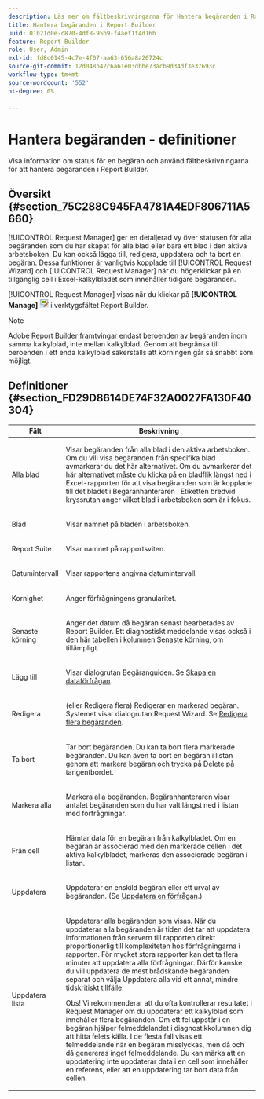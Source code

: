 ```yaml
---
description: Läs mer om fältbeskrivningarna för Hantera begäranden i Report Builder.
title: Hantera begäranden i Report Builder
uuid: 01b21d0e-c870-4df8-95b9-f4aef1f4d16b
feature: Report Builder
role: User, Admin
exl-id: fd8c0145-4c7e-4f07-aa63-656a8a20724c
source-git-commit: 12d048b42c6a61e03dbbe73acb9d34df3e37693c
workflow-type: tm+mt
source-wordcount: '552'
ht-degree: 0%

---
```


# Hantera begäranden - definitioner

Visa information om status för en begäran och använd fältbeskrivningarna för att hantera begäranden i Report Builder.

## Översikt {#section_75C288C945FA4781A4EDF806711A5660}

[!UICONTROL Request Manager] ger en detaljerad vy över statusen för alla begäranden som du har skapat för alla blad eller bara ett blad i den aktiva arbetsboken. Du kan också lägga till, redigera, uppdatera och ta bort en begäran. Dessa funktioner är vanligtvis kopplade till [!UICONTROL Request Wizard] och [!UICONTROL Request Manager] när du högerklickar på en tillgänglig cell i Excel-kalkylbladet som innehåller tidigare begäranden.

[!UICONTROL Request Manager] visas när du klickar på **[!UICONTROL Manage]** ![](assets/edit_request.gif) i verktygsfältet Report Builder.

>[!NOTE]
>
>Adobe Report Builder framtvingar endast beroenden av begäranden inom samma kalkylblad, inte mellan kalkylblad. Genom att begränsa till beroenden i ett enda kalkylblad säkerställs att körningen går så snabbt som möjligt.

## Definitioner {#section_FD29D8614DE74F32A0027FA130F40304}

<table id="table_0880204181074BDBBA37E3DF2972A672"> 
 <thead> 
  <tr> 
   <th colname="col1" class="entry"> Fält </th> 
   <th colname="col2" class="entry"> Beskrivning </th> 
  </tr> 
 </thead>
 <tbody> 
  <tr> 
   <td colname="col1"> <p>Alla blad </p> </td> 
   <td colname="col2"> <p>Visar begäranden från alla blad i den aktiva arbetsboken. Om du vill visa begäranden från specifika blad avmarkerar du det här alternativet. Om du avmarkerar det här alternativet måste du klicka på en bladflik längst ned i Excel-rapporten för att visa begäranden som är kopplade till det bladet i <span class="wintitle"> Begäranhanteraren </span>. Etiketten bredvid kryssrutan anger vilket blad i arbetsboken som är i fokus. </p> </td> 
  </tr> 
  <tr> 
   <td colname="col1"> <p>Blad </p> </td> 
   <td colname="col2"> <p>Visar namnet på bladen i arbetsboken. </p> </td> 
  </tr> 
  <tr> 
   <td colname="col1"> <p>Report Suite </p> </td> 
   <td colname="col2"> <p>Visar namnet på rapportsviten. </p> </td> 
  </tr> 
  <tr> 
   <td colname="col1"> <p>Datumintervall </p> </td> 
   <td colname="col2"> <p>Visar rapportens angivna datumintervall. </p> </td> 
  </tr> 
  <tr> 
   <td colname="col1"> <p>Kornighet </p> </td> 
   <td colname="col2"> <p>Anger förfrågningens granularitet. </p> </td> 
  </tr> 
  <tr> 
   <td colname="col1"> <p> Senaste körning </p> </td> 
   <td colname="col2"> <p>Anger det datum då begäran senast bearbetades av Report Builder. Ett diagnostiskt meddelande visas också i den här tabellen i kolumnen <span class="wintitle"> Senaste körning</span>, om tillämpligt. </p> </td> 
  </tr> 
  <tr> 
   <td colname="col1"> <p>Lägg till </p> </td> 
   <td colname="col2"> <p>Visar dialogrutan Begäranguiden. Se <a href="/help/analyze/legacy-report-builder/data-requests/t-create-a-data-request.md"   > Skapa en dataförfrågan</a>. </p> </td> 
  </tr> 
  <tr> 
   <td colname="col1"> <p>Redigera </p> </td> 
   <td colname="col2"> <p> (eller Redigera flera) Redigerar en markerad begäran. Systemet visar dialogrutan <span class="wintitle"> Request Wizard</span>. Se <a href="/help/analyze/legacy-report-builder/manage-requests/t-edit-multiple-requests.md"   > Redigera flera begäranden</a>. </p> </td> 
  </tr> 
  <tr> 
   <td colname="col1"> <p>Ta bort </p> </td> 
   <td colname="col2"> <p>Tar bort begäranden. Du kan ta bort flera markerade begäranden. Du kan även ta bort en begäran i listan genom att markera begäran och trycka på Delete på tangentbordet. </p> </td> 
  </tr> 
  <tr> 
   <td colname="col1"> <p> Markera alla </p> </td> 
   <td colname="col2"> <p>Markera alla begäranden. <span class="wintitle"> Begäranhanteraren </span> visar antalet begäranden som du har valt längst ned i listan med förfrågningar. </p> </td> 
  </tr> 
  <tr> 
   <td colname="col1"> <p>Från cell </p> </td> 
   <td colname="col2"> <p>Hämtar data för en begäran från kalkylbladet. Om en begäran är associerad med den markerade cellen i det aktiva kalkylbladet, markeras den associerade begäran i listan. </p> </td> 
  </tr> 
  <tr> 
   <td colname="col1"> <p> Uppdatera </p> </td> 
   <td colname="col2"> <p>Uppdaterar en enskild begäran eller ett urval av begäranden. (Se <a href="/help/analyze/legacy-report-builder/manage-requests/t-refresh-a-request.md"   > Uppdatera en förfrågan</a>.) </p> </td> 
  </tr> 
  <tr> 
   <td colname="col1"> <p>Uppdatera lista </p> </td> 
   <td colname="col2"> <p>Uppdaterar alla begäranden som visas. När du uppdaterar alla begäranden är tiden det tar att uppdatera informationen från servern till rapporten direkt proportionerlig till komplexiteten hos förfrågningarna i rapporten. För mycket stora rapporter kan det ta flera minuter att uppdatera alla förfrågningar. Därför kanske du vill uppdatera de mest brådskande begäranden separat och välja <span class="wintitle"> Uppdatera alla</span> vid ett annat, mindre tidskritiskt tillfälle. </p> <p> <p>Obs! Vi rekommenderar att du ofta kontrollerar resultatet i <span class="wintitle"> Request Manager</span> om du uppdaterar ett kalkylblad som innehåller flera begäranden. Om ett fel uppstår i en begäran hjälper felmeddelandet i diagnostikkolumnen dig att hitta felets källa. I de flesta fall visas ett felmeddelande när en begäran misslyckas, men då och då genereras inget felmeddelande. Du kan märka att en uppdatering inte uppdaterar data i en cell som innehåller en referens, eller att en uppdatering tar bort data från cellen. </p> </p> </td> 
  </tr> 
 </tbody> 
</table>

